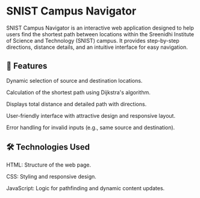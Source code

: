# SNIST Campus Navigator

SNIST Campus Navigator is an interactive web application designed to help users find the shortest path between locations within the Sreenidhi Institute of Science and Technology (SNIST) campus. It provides step-by-step directions, distance details, and an intuitive interface for easy navigation.

## 🚀 Features

Dynamic selection of source and destination locations.

Calculation of the shortest path using Dijkstra's algorithm.

Displays total distance and detailed path with directions.

User-friendly interface with attractive design and responsive layout.

Error handling for invalid inputs (e.g., same source and destination).

## 🛠️ Technologies Used

HTML: Structure of the web page.

CSS: Styling and responsive design.

JavaScript: Logic for pathfinding and dynamic content updates.
